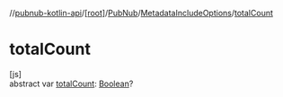 //[pubnub-kotlin-api](../../../../index.md)/[[root]](../../index.md)/[PubNub](../index.md)/[MetadataIncludeOptions](index.md)/[totalCount](total-count.md)

# totalCount

[js]\
abstract var [totalCount](total-count.md): [Boolean](https://kotlinlang.org/api/latest/jvm/stdlib/kotlin/-boolean/index.html)?
